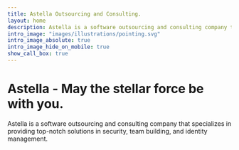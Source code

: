 ```yaml
---
title: Astella Outsourcing and Consulting.
layout: home
description: Astella is a software outsourcing and consulting company that specializes in providing top-notch solutions in security, team building, and identity management.
intro_image: "images/illustrations/pointing.svg"
intro_image_absolute: true
intro_image_hide_on_mobile: true
show_call_box: true
---
```


# Astella - May the stellar force be with you.

Astella is a software outsourcing and consulting company that specializes in providing top-notch solutions in security, team building, and identity management.
